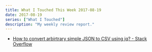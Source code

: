 ```yaml
---
title: What I Touched This Week 2017-08-19
date: 2017-08-19
series: ["What I Touched"]
description: "My weekly review report."
---
```


- [How to convert arbirtrary simple JSON to CSV using jq? - Stack Overflow](https://stackoverflow.com/questions/32960857/how-to-convert-arbirtrary-simple-json-to-csv-using-jq/32967407#32967407)
